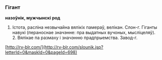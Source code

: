 ### Гігант
**назоўнік, мужчынскі род**

1. Істота, расліна незвычайна вялікіх памераў, велікан. Слон-г. Гіганты навукі (пераноснае значэнне: пра выдатных вучоных, мысліцеляў). 2. Вялікае па размаху і значэнню прадпрыемства. Завод-г.

<a rel="author">[http://rv-blr.com/](http://rv-blr.com/slounik.jsp?letterId=0&maskId=0&pageId=698)</a>
